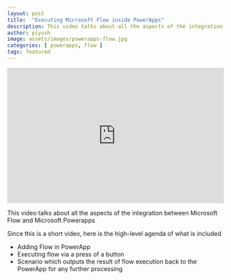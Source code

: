 ```yaml
---
layout: post
title:  "Executing Microsoft Flow inside PowerApps"
description: This video talks about all the aspects of the integration between Microsoft Flow and Microsoft Powerapps
author: piyush
image: assets/images/powerapps-flow.jpg
categories: [ powerapps, flow ]
tags: featured
---
```

<iframe style="width:100%;" height="315" src="https://www.youtube.com/embed/fupm3GVKaq8" frameborder="0" allowfullscreen></iframe>

This video talks about all the aspects of the integration between Microsoft Flow and Microsoft Powerapps

Since this is a short video, here is the high-level agenda of what is included
* Adding Flow in PowerApp
* Executing flow via a press of a button
* Scenario which outputs the result of flow execution back to the PowerApp for any further processing